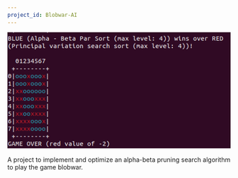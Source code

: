 ```yaml
---
project_id: Blobwar-AI
---
```


![Blobwar console endgame](/assets/pictures/Blobwar-ai-preview.png)

A project to implement and optimize an alpha-beta pruning search algorithm to play the game blobwar.